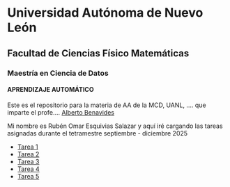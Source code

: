# Universidad Autónoma de Nuevo León
## Facultad de Ciencias Físico Matemáticas
### Maestría en Ciencia de Datos

#### APRENDIZAJE AUTOMÁTICO
Este es el repositorio para la materia de AA de la MCD, UANL, .... que imparte el profe.... [Alberto Benavides](https://github.com/albertobenavides)

Mi nombre es Rubén Omar Esquivias Salazar y aquí iré cargando las tareas asignadas durante el tetramestre septiembre - diciembre 2025

- [Tarea 1](/tarea1)
- [Tarea 2](/tarea2)
- [Tarea 3](/tarea3)
- [Tarea 4](/tarea4)
- [Tarea 5](/tarea5)